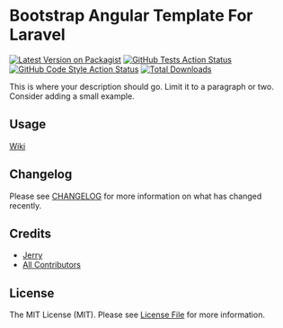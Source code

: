 # Bootstrap Angular Template For Laravel

[![Latest Version on Packagist](https://img.shields.io/packagist/v/midsmr/laravel-angular.svg?style=flat-square)](https://packagist.org/packages/midsmr/laravel-angular)
[![GitHub Tests Action Status](https://img.shields.io/github/workflow/status/midsmr/laravel-angular/run-tests?label=tests)](https://github.com/midsmr/laravel-angular/actions?query=workflow%3Arun-tests+branch%3Amain)
[![GitHub Code Style Action Status](https://img.shields.io/github/workflow/status/midsmr/laravel-angular/Fix%20PHP%20code%20style%20issues?label=code%20style)](https://github.com/midsmr/laravel-angular/actions?query=workflow%3A"Fix+PHP+code+style+issues"+branch%3Amain)
[![Total Downloads](https://img.shields.io/packagist/dt/midsmr/laravel-angular.svg?style=flat-square)](https://packagist.org/packages/midsmr/laravel-angular)

This is where your description should go. Limit it to a paragraph or two. Consider adding a small example.

## Usage

[Wiki](https://github.com/midsmr/laravel-angular/wiki/Usage)

## Changelog

Please see [CHANGELOG](CHANGELOG.md) for more information on what has changed recently.

## Credits

- [Jerry](https://github.com/midsmr)
- [All Contributors](../../contributors)

## License

The MIT License (MIT). Please see [License File](LICENSE.md) for more information.
